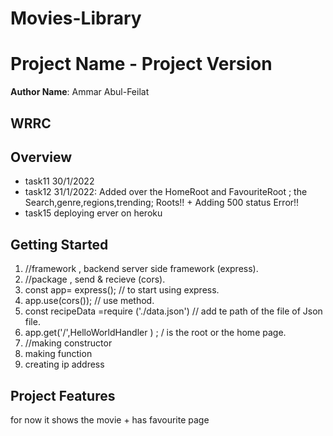# Movies-Library


# Project Name - Project Version 

**Author Name**: Ammar Abul-Feilat

## WRRC


## Overview
- task11 30/1/2022
- task12 31/1/2022: Added over the HomeRoot and FavouriteRoot ; the Search,genre,regions,trending; Roots!! + Adding 500 status Error!!
- task15 deploying  erver on heroku
## Getting Started
1. //framework , backend server side framework  (express).
2. //package , send & recieve   (cors).
3. const app= express(); // to start using express.
4. app.use(cors()); // use method.
5. const recipeData =require ('./data.json') // add te path of the file of Json file.
6. app.get('/',HelloWorldHandler ) ; / is the root or the home page.
7. //making constructor
8. making function 
9. creating ip address

## Project Features
for now it shows the movie + has favourite page 
